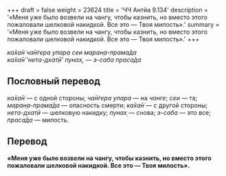 +++
draft = false
weight = 23624
title = 'ЧЧ Антйа 9.134'
description = '«Меня уже было возвели на чангу, чтобы казнить, но вместо этого пожаловали шелковой накидкой. Все это — Твоя милость».'
summary = '«Меня уже было возвели на чангу, чтобы казнить, но вместо этого пожаловали шелковой накидкой. Все это — Твоя милость».'
+++

_ка̄ха̄н̇ ча̄н̇гера упара сеи маран̣а-прама̄да  
ка̄ха̄н̇ ‘нета-дхат̣ӣ’ пунах̣, — э-саба праса̄да_

## Пословный перевод

_ка̄ха̄н̇_ — с одной стороны; _ча̄н̇гера_ _упара_ — на _чанге_; _сеи_ — та; _маран̣а_\-_прама̄да_ — опасность смерти; _ка̄ха̄н̇_ — с другой стороны; _нета_\-_дхат̣ӣ_ — шелковую накидку; _пунах̣_ — снова; _э_\-_саба_ — это все; _праса̄да_ — милость.

## Перевод

**«Меня уже было возвели на чангу, чтобы казнить, но вместо этого пожаловали шелковой накидкой. Все это — Твоя милость».**
